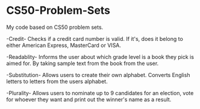 # CS50-Problem-Sets
My code based on CS50 problem sets.

-Credit-
Checks if a credit card number is valid. If it's, does it belong to either American Express, MasterCard or VISA.

-Readablity-
Informs the user about which grade level is a book they pick is aimed for. By taking sample text from the book from the user.

-Substitution-
Allows users to create their own alphabet. Converts English letters to letters from the users alphabet.

-Plurality-
Allows users to nominate up to 9 candidates for an election, vote for whoever they want and print out the winner's name as a result.
